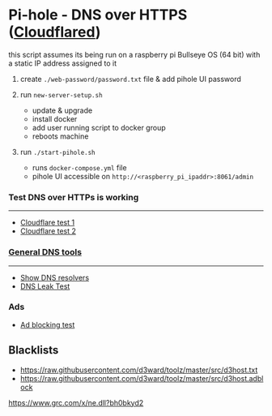 # Pi-hole - DNS over HTTPS ([Cloudflared](https://developers.cloudflare.com/cloudflare-one/connections/connect-networks/configure-tunnels/local-management/as-a-service/))
this script assumes its being run on a raspberry pi Bullseye OS (64 bit) with a static IP address assigned to it

1. create `./web-password/password.txt` file & add pihole UI password
   
2. run `new-server-setup.sh`
   * update & upgrade
   * install docker
   * add user running script to docker group
   * reboots machine 

3. run `./start-pihole.sh`
   * runs `docker-compose.yml` file
   * pihole UI accessible on `http://<raspberry_pi_ipaddr>:8061/admin`


### Test DNS over HTTPs is working
---

* [Cloudflare test 1](https://www.cloudflare.com/ssl/encrypted-sni/#dns)
* [Cloudflare test 2](https://1.1.1.1/help)



### [General DNS tools](https://www.routersecurity.org/testdns.php)
---

* [Show DNS resolvers](https://dnscheck.tools/)
* [DNS Leak Test](https://www.perfect-privacy.com/en/tests/dns-leaktest)

### Ads
* [Ad blocking test](https://d3ward.github.io/toolz/adblock.html)


## Blacklists
* https://raw.githubusercontent.com/d3ward/toolz/master/src/d3host.txt
* https://raw.githubusercontent.com/d3ward/toolz/master/src/d3host.adblock



https://www.grc.com/x/ne.dll?bh0bkyd2